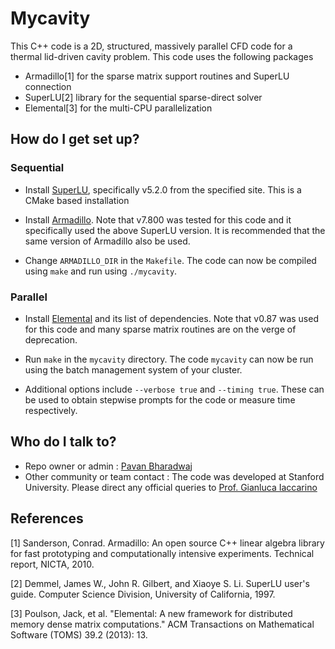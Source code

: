 # Mycavity #

This C++ code is a 2D, structured, massively parallel CFD code for a thermal lid-driven cavity problem. This code uses the following packages

* Armadillo[1] for the sparse matrix support routines and SuperLU connection
* SuperLU[2] library for the sequential sparse-direct solver
* Elemental[3] for the multi-CPU parallelization 

## How do I get set up? ##

### Sequential ###
* Install [SuperLU](http://crd-legacy.lbl.gov/~xiaoye/SuperLU/), specifically v5.2.0 from the specified site. This is a CMake based installation

* Install [Armadillo](http://arma.sourceforge.net/). Note that v7.800 was tested for this code and it specifically used the above SuperLU version. It is recommended that the same version of Armadillo also be used.

* Change `ARMADILLO_DIR` in the `Makefile`. The code can now be compiled using `make` and run using `./mycavity`.

### Parallel ###

* Install [Elemental](http://libelemental.org/) and its list of dependencies. Note that v0.87 was used for this code and many sparse matrix routines are on the verge of deprecation.

* Run `make` in the `mycavity` directory. The code `mycavity` can now be run using the batch management system of your cluster.

* Additional options include `--verbose true` and `--timing true`. These can be used to obtain stepwise prompts for the code or measure time respectively.

## Who do I talk to? ##

* Repo owner or admin : [Pavan Bharadwaj](https://github.com/gpavanb)
* Other community or team contact : The code was developed at Stanford University. Please direct any official queries to [Prof. Gianluca Iaccarino](mailto:jops@stanford.edu)

## References ##

[1] Sanderson, Conrad. Armadillo: An open source C++ linear algebra library for fast prototyping and computationally intensive experiments. Technical report, NICTA, 2010.

[2] Demmel, James W., John R. Gilbert, and Xiaoye S. Li. SuperLU user's guide. Computer Science Division, University of California, 1997.

[3] Poulson, Jack, et al. "Elemental: A new framework for distributed memory dense matrix computations." ACM Transactions on Mathematical Software (TOMS) 39.2 (2013): 13.
